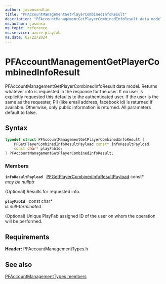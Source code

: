 ```yaml
---
author: jasonsandlin
title: "PFAccountManagementGetPlayerCombinedInfoResult"
description: "PFAccountManagementGetPlayerCombinedInfoResult data model. Returns whatever info is requested in the response for the user. If no user is explicitly requested this defaults to the authenticated user. If the user is the same as the requester, PII (like email address, facebook id) is returned if available. Otherwise, only public information is returned. All parameters default to false."
ms.author: jasonsa
ms.topic: reference
ms.service: azure-playfab
ms.date: 02/22/2024
---
```


# PFAccountManagementGetPlayerCombinedInfoResult  

PFAccountManagementGetPlayerCombinedInfoResult data model. Returns whatever info is requested in the response for the user. If no user is explicitly requested this defaults to the authenticated user. If the user is the same as the requester, PII (like email address, facebook id) is returned if available. Otherwise, only public information is returned. All parameters default to false.  

## Syntax  
  
```cpp
typedef struct PFAccountManagementGetPlayerCombinedInfoResult {  
    PFGetPlayerCombinedInfoResultPayload const* infoResultPayload;  
    const char* playFabId;  
} PFAccountManagementGetPlayerCombinedInfoResult;  
```
  
### Members  
  
**`infoResultPayload`** &nbsp; [PFGetPlayerCombinedInfoResultPayload](../../pftypes/structs/pfgetplayercombinedinforesultpayload.md) const*  
*may be nullptr*  
  
(Optional) Results for requested info.
  
**`playFabId`** &nbsp; const char*  
*is null-terminated*  
  
(Optional) Unique PlayFab assigned ID of the user on whom the operation will be performed.
  
  
## Requirements  
  
**Header:** PFAccountManagementTypes.h
  
## See also  
[PFAccountManagementTypes members](../pfaccountmanagementtypes_members.md)  

  
  
